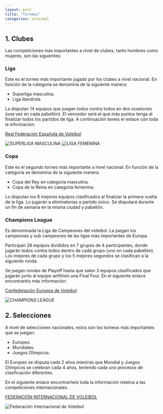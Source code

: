 ```yaml
---
layout: post
title: "Torneos"
categories: voleibol
---
```


## 1. Clubes

Las competiciones más importantes a nivel de clubes, tanto hombres como mujeres, son las siguientes:

### Liga

Este es el torneo más importante jugado por los clubes a nivel nacional. En función de la categoría se denomina de la siguiente manera:
* Superliga masculina.
* Liga Iberdrola.
  
La disputan 14 equipos que juegan todos contra todos en dos ocasiones (una vez en cada pabellón).
El vencedor será el que más puntos tenga al finalizar todos los partidos de liga.
A continuación teneís el enlace con toda la información: 

[Real Federación Española de Voleibol](http://www.rfevb.com/)

![SUPERLIGA MASCULINA](https://danieledufis.github.io/images_text/voleibol_ligamasculina.png)
![LIGA FEMENINA](https://danieledufis.github.io/images_text/voleibol_ligafem.png)


### Copa

Este es el segundo torneo más importante a nivel nacional. En función de la categoría se denomina de la siguiente manera:
* Copa del Rey en categoría masculina.
* Copa de la Reina en categoría femenina.

Lo disputan los 8 mejores equipos clasificados al finalizar la primera vuelta de la liga. Lo jugarán a eliminatorias a partido único. Se disputará durante un fin de semana en la misma ciudad y pabellón.

### Champions League

Es denominada la Liga de Campeones del voleibol. La juegan los campeones y sub campeones de las ligas más importantes de Europa.

Participan 28 equipos divididos en 7 grupos de 4 participantes, donde jugarán todos contra todos dentro de cada grupo (uno en cada pabellón). Los mejores de cada grupo y los 5 mejores segundos se clasifican a la siguiente ronda.

Se juegan rondas de Playoff hasta que salen 3 equipos clasificados que jugarán junto al equipo anfitrión una Final Four. En el siguiente enlace encontraréis más información:

[Confederación Europea de Voleibol](https://www.cev.eu/)

![CHAMPIONS LEAGUE](https://danieledufis.github.io/images_text/voleibol_champions.jpg)


## 2. Selecciones

A nivel de selecciones nacionales, estos son los torneos más importantes que se juegan:
* Europeo.
* Mundiales.
* Juegos Olímpicos.

El Europeo se  disputa cada 2 años mientras que Mundial y Juegos Olímpicos se celebran cada 4 años, teniendo cada uno procesos de clasificación diferentes.

En el siguiente enlace encontrarñeis toda la información relativa a las competiciones internacionales.

[FEDERACIÓN INTERNACIONAL DE VOLEIBOL](https://www.fivb.com/)

![Federación Internacional de Voleibol](https://danieledufis.github.io/images_text/voelibol_federacioninternacional.jpg)

